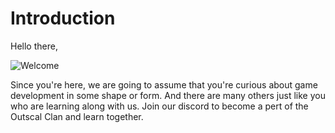 # Introduction

Hello there,

![Welcome](https://media.giphy.com/media/l0HlHFRbmaZtBRhXG/giphy.gif)

Since you're here, we are going to assume that you're curious about game development in some shape or form. And there are many others just like you who are learning along with us. Join our discord to become a pert of the Outscal Clan and learn together.


